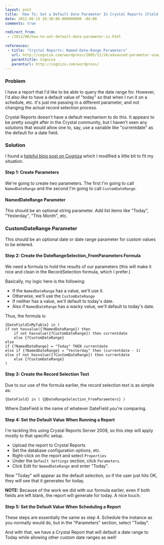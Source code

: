 ```yaml
---
layout: post
title: 'How To: Set a Default Date Parameter In Crystal Reports [Field Notes]'
date: 2012-06-15 16:30:00.000000000 -04:00
comments: true

redirect_from:
 - /2012/06/how-to-set-default-date-parameter-in.html
 
references: 
 - title: "Crystal Reports: Named-Date-Range Parameters"
   url: http://cogniza.com/wordpress/2005/11/24/advanced-parameter-usage-in-crystal-reports/
   parenttitle: Cogniza
   parenturl: http://cogniza.com/wordpress/
---
```


### Problem
I have a report that I'd like to be able to query the date range for. However, I'd also like to have a default value of "today" so that when I run it on a schedule, etc. it's just me passing in a different parameter, and not changing the actual record selection process.

Crystal Reports doesn't have a default mechanism to do this. It appears to be pretty sought after in the Crystal community, but I haven't seen any solutions that would allow one to, say, use a variable like "currentdate" as the default for a date field.

### Solution
I found a [helpful blog post on Cogniza][Cogniza Post] which I modified a little bit to fit my situation.

#### Step 1: Create Parameters
We're going to create two parameters. The first I'm going to call `NamedDateRange` and the second I'm going to call `CustomDateRange`.
#### NamedDateRange Parameter
This should be an optional string parameter. Add list items like "Today", "Yesterday", "This Month", etc.

### CustomDateRange Parameter
This should be an optional date or date range parameter for custom values to be entered.

#### Step 2: Create the DateRangeSelection_FromParameters Formula
We need a formula to hold the results of our parameters (this will make it nice and clean in the RecordSelection formula, which I prefer.)

Basically, my logic here is the following:

* If the `NamedDateRange` has a value, we'll use it.
* Otherwise, we'll use the `CustomDateRange`
* If neither has a value, we'll default to today's date.
* Also if `NamedDateRange` has a wacky value, we'll default to today's date.

Thus, the formula is:

	{DateFieldInMyTable} in ( 
	if not hasvalue({?NamedDateRange}) then 
		if not hasvalue({?CustomDateRange}) then currentdate
		else {?CustomDateRange}
	else
	if {?NamedDateRange} = "Today" THEN currentdate
	else if {?NamedDateRange} = "Yesterday" then (currentdate - 1)
	else if not hasvalue({?CustomDateRange}) then currentdate
		else {?CustomDateRange}
	)

#### Step 3: Create the Record Selection Text
Due to our use of the formula earlier, the record selection text is as simple as:

	{DateField} in ( {@DateRangeSelection_FromParameters} )

Where DateField is the name of whatever DateField you're comparing.

#### Step 4: Set the Default Value When Running a Report
I'm tackling this using Crystal Reports Server 2008, so this step will apply mostly to that specific setup.

* Upload the report to Crystal Reports
* Set the database configuration options, etc.
* Right-click on the report and select `Properties`
* Under the `Default Settings` section, click `Parameters`.
* Click Edit for `NamedDateRange` and enter "Today".

Now "Today" will appear as the default selection, so if the user just hits OK, they will see that it generates for today. 

**NOTE:** Because of the work we did with our formula earlier, even if both fields are left blank, the report will generate for today. A nice touch.

#### Step 5: Set the Default Value When Scheduling a Report
These steps are essentially the same as step 4. Schedule the instance as you normally would do, but in the "Parameters" section, select "Today".

And with that, we have a Crystal Report that will default a date range to Today while allowing other custom date ranges as well!

[Cogniza Post]: http://cogniza.com/wordpress/2005/11/24/advanced-parameter-usage-in-crystal-reports/
